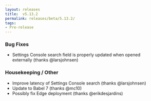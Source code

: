 ```yaml
---
layout: releases
title:  v5.13.2
permalink: releases/beta/5.13.2/
tags:
- Pre-release
---
```


### Bug Fixes

- Settings Console search field is properly updated when opened externally (thanks @larsjohnsen)

### Housekeeping / Other

- Improve latency of Settings Console search (thanks @larsjohnsen)
- Update to Babel 7 (thanks @mc10)
- Possibly fix Edge deployment (thanks @erikdesjardins)
